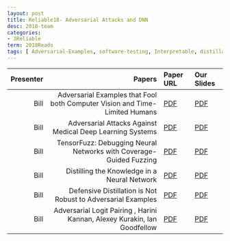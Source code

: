 ```yaml
---
layout: post
title: Reliable18- Adversarial Attacks and DNN 
desc: 2018-team
categories:
- 3Reliable
term: 2018Reads
tags: [ Adversarial-Examples, software-testing, Interpretable, distillation]
---
```



| Presenter | Papers | Paper URL| Our Slides |
| -----: | ---------------------------: | :----- | :----- |
| Bill | Adversarial Examples that Fool both Computer Vision and Time-Limited Humans | [PDF](https://arxiv.org/abs/1802.08195) |  [PDF]({{site.baseurl}}/MoreTalksTeam18/bill18.08.28_FoolComputerHumans.pdf) | 
| Bill | Adversarial Attacks Against Medical Deep Learning Systems | [PDF](https://arxiv.org/abs/1804.05296) |  [PDF]({{site.baseurl}}/MoreTalksTeam18/bill18.09.14_MedicalDL.pdf) | 
| Bill |  TensorFuzz: Debugging Neural Networks with Coverage-Guided Fuzzing | [PDF](https://arxiv.org/abs/1807.10875) |  [PDF]({{site.baseurl}}/MoreTalksTeam18/bill18.09.14_TensorFuzz.pdf) | 
| Bill |  Distilling the Knowledge in a Neural Network | [PDF](https://arxiv.org/abs/1503.02531) |  [PDF]({{site.baseurl}}/MoreTalksTeam18/bill18.10.05_Distillation.pdf) | 
| Bill |  Defensive Distillation is Not Robust to Adversarial Examples | [PDF](https://arxiv.org/abs/1607.04311) |  [PDF]({{site.baseurl}}/MoreTalksTeam18/bill18.10.26_NotRobustDistillation.pdf) | 
| Bill | Adversarial Logit Pairing , Harini Kannan, Alexey Kurakin, Ian Goodfellow  | [PDF](https://arxiv.org/abs/1803.06373) | [PDF]({{site.baseurl}}/MoreTalksTeam18/bill18.10.26_AdversarialLogitPairing.pdf) | 

